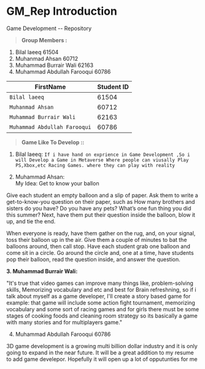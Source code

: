 # GM_Rep  __Introduction__
Game Development -- Repository  



>**Group Members :**

1.  Bilal laeeq                  61504        
2.  Muhanmad Ahsan               60712        
3.  Muhammad Burrair Wali         62163    
4.  Muhammad Abdullah Farooqui    60786    

| FirstName     | Student ID    
| ------------- | ------------- |
| `Bilal laeeq`        | 61504     |
| `Muhanmad Ahsan`         | 60712   |
| `Muhammad Burrair Wali`        | 62163  |
| `Muhammad Abdullah Farooqui`         | 60786  |
 
>**Game Like To Develop ::**

1. Bilal laeeq:
   `If i have hand on exprience in Game Development ,So i will Develop a Game in Metaverse Where people can viusally Play PS,Xbox,etc Racing Games.
   where they can play with reality `



2. Muhammad Ahsan:     
My Idea: Get to know your ballon

Give each student an empty balloon and a slip of paper. Ask them to write a get-to-know-you question on their paper, such as How many brothers and sisters do you have? Do you have any pets? What’s one fun thing you did this summer? Next, have them put their question inside the balloon, blow it up, and tie the end.

When everyone is ready, have them gather on the rug, and, on your signal, toss their balloon up in the air. Give them a couple of minutes to bat the balloons around, then call stop. Have each student grab one balloon and come sit in a circle. Go around the circle and, one at a time, have students pop their balloon, read the question inside, and answer the question.






**3. Muhammad Burrair Wali:**
   
   "It's true that video games can improve many things like, problem-solving skills, Memorizing vocabulary and etc and best for Brain         refreshning, so if i talk about myself as a game developer, I'll create a story based game for example: that game will include some       action fight tournament, memorizing vocabulary and some sort of racing games and for girls there must be some stages of cooking foods     and cleaning room strategy so its basically a game with many stories and for multiplayers game."




4.  Muhammad Abdullah Farooqui    60786 



3D game development is a growing multi billion dollar industry and it is only going to expand in the near future. It will be a great addition to my resume to add game develepor. Hopefully it will open up a lot of opputunties for me
